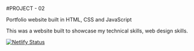 #PROJECT - 02

Portfolio website built in HTML, CSS and JavaScript

This was a website built to showcase my technical skills, web design skills.

[![Netlify Status](https://api.netlify.com/api/v1/badges/c8e62a29-216c-443b-9a33-c4a2bbc7464c/deploy-status)][def]

[def]: https://app.netlify.com/sites/abhaypotrfolio/deploys